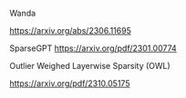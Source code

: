



Wanda


https://arxiv.org/abs/2306.11695



SparseGPT
https://arxiv.org/pdf/2301.00774



Outlier Weighed Layerwise Sparsity (OWL)

https://arxiv.org/pdf/2310.05175





